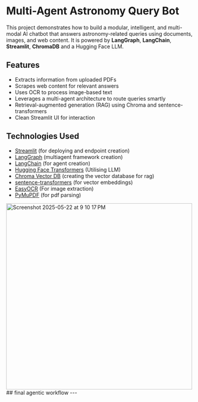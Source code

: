 # Multi-Agent Astronomy Query Bot

This project demonstrates how to build a modular, intelligent, and multi-modal AI chatbot that answers astronomy-related queries using documents, images, and web content. It is powered by **LangGraph**, **LangChain**, **Streamlit**, **ChromaDB** and a Hugging Face LLM.

## Features

- Extracts information from uploaded PDFs
- Scrapes web content for relevant answers
- Uses OCR to process image-based text
- Leverages a multi-agent architecture to route queries smartly
- Retrieval-augmented generation (RAG) using Chroma and sentence-transformers
- Clean Streamlit UI for interaction

## Technologies Used

- [Streamlit](https://streamlit.io) (for deploying and endpoint creation)
- [LangGraph](https://docs.langgraph.dev) (multiagent framework creation)
- [LangChain](https://www.langchain.com) (for agent creation)
- [Hugging Face Transformers](https://huggingface.co) (Utilising LLM)
- [Chroma Vector DB](https://docs.trychroma.com/) (creating the vector database for rag)
- [sentence-transformers](https://www.sbert.net/) (for vector embeddings)
- [EasyOCR](https://github.com/JaidedAI/EasyOCR) (For image extraction)
- [PyMuPDF](https://github.com/pymupdf/PyMuPDF) (for pdf parsing)

<img width="500" alt="Screenshot 2025-05-22 at 9 10 17 PM" src="https://github.com/user-attachments/assets/f93dcc50-65c5-4caf-8224-e0cb3a11d56a" />
## final agentic workflow 
---
